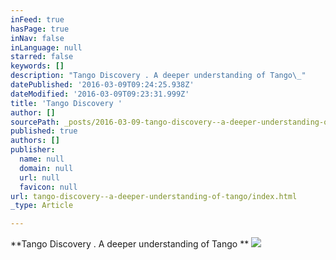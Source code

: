 ```yaml
---
inFeed: true
hasPage: true
inNav: false
inLanguage: null
starred: false
keywords: []
description: "Tango Discovery . A deeper understanding of Tango\_"
datePublished: '2016-03-09T09:24:25.938Z'
dateModified: '2016-03-09T09:23:31.999Z'
title: 'Tango Discovery '
author: []
sourcePath: _posts/2016-03-09-tango-discovery--a-deeper-understanding-of-tango.md
published: true
authors: []
publisher:
  name: null
  domain: null
  url: null
  favicon: null
url: tango-discovery--a-deeper-understanding-of-tango/index.html
_type: Article

---
```

**Tango Discovery . A deeper understanding of Tango **
![](https://s3-us-west-2.amazonaws.com/the-grid-img/p/249f2d4588273785e90c73129b191e95cb740fd5.jpg)